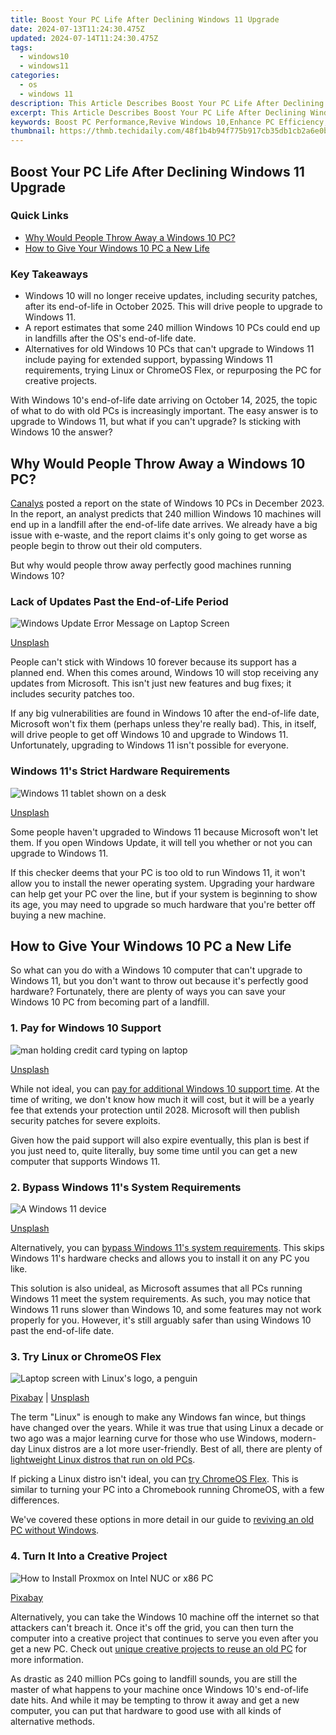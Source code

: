 ```yaml
---
title: Boost Your PC Life After Declining Windows 11 Upgrade
date: 2024-07-13T11:24:30.475Z
updated: 2024-07-14T11:24:30.475Z
tags:
  - windows10
  - windows11
categories:
  - os
  - windows 11
description: This Article Describes Boost Your PC Life After Declining Windows 11 Upgrade
excerpt: This Article Describes Boost Your PC Life After Declining Windows 11 Upgrade
keywords: Boost PC Performance,Revive Windows 10,Enhance PC Efficiency,Optimize Old Windows,Improve System Speed,Upgrade PC Life,Tweak Windows 10
thumbnail: https://thmb.techidaily.com/48f1b4b94f775b917cb35db1cb2a6e0b4e7bb5a94596326658045bbf739cd9ff.jpg
---
```


## Boost Your PC Life After Declining Windows 11 Upgrade

### Quick Links

* [Why Would People Throw Away a Windows 10 PC?](#why-would-people-throw-away-a-windows-10-pc)
* [How to Give Your Windows 10 PC a New Life](#how-to-give-your-windows-10-pc-a-new-life)

### Key Takeaways

* Windows 10 will no longer receive updates, including security patches, after its end-of-life in October 2025\. This will drive people to upgrade to Windows 11\.
* A report estimates that some 240 million Windows 10 PCs could end up in landfills after the OS's end-of-life date.
* Alternatives for old Windows 10 PCs that can't upgrade to Windows 11 include paying for extended support, bypassing Windows 11 requirements, trying Linux or ChromeOS Flex, or repurposing the PC for creative projects.

 With Windows 10's end-of-life date arriving on October 14, 2025, the topic of what to do with old PCs is increasingly important. The easy answer is to upgrade to Windows 11, but what if you can't upgrade? Is sticking with Windows 10 the answer?

## Why Would People Throw Away a Windows 10 PC?

[Canalys](https://www.canalys.com/insights/end-of-windows-10-support-could-turn-240-million-pcs-into-e-waste) posted a report on the state of Windows 10 PCs in December 2023\. In the report, an analyst predicts that 240 million Windows 10 machines will end up in a landfill after the end-of-life date arrives. We already have a big issue with e-waste, and the report claims it's only going to get worse as people begin to throw out their old computers.

 But why would people throw away perfectly good machines running Windows 10?

### Lack of Updates Past the End-of-Life Period

![Windows Update Error Message on Laptop Screen](https://thmb.techidaily.com/40db9e7f14d32360658bd45a85fa8baf591a4c12413f48e4137aa1f90c61fa60.jpg)

[Unsplash](https://unsplash.com/photos/R1nRFjdPsAI)

 People can't stick with Windows 10 forever because its support has a planned end. When this comes around, Windows 10 will stop receiving any updates from Microsoft. This isn't just new features and bug fixes; it includes security patches too.

 If any big vulnerabilities are found in Windows 10 after the end-of-life date, Microsoft won't fix them (perhaps unless they're really bad). This, in itself, will drive people to get off Windows 10 and upgrade to Windows 11\. Unfortunately, upgrading to Windows 11 isn't possible for everyone.

### Windows 11's Strict Hardware Requirements

![Windows 11 tablet shown on a desk](https://static1.makeuseofimages.com/wordpress/wp-content/uploads/2023/11/create-copilot-desktop-shortcut-windows-11.jpg)

[Unsplash](https://unsplash.com/photos/a-laptop-on-a-table-7Bmk9mAXP2I)

 Some people haven't upgraded to Windows 11 because Microsoft won't let them. If you open Windows Update, it will tell you whether or not you can upgrade to Windows 11\.

 If this checker deems that your PC is too old to run Windows 11, it won't allow you to install the newer operating system. Upgrading your hardware can help get your PC over the line, but if your system is beginning to show its age, you may need to upgrade so much hardware that you're better off buying a new machine.

## How to Give Your Windows 10 PC a New Life

 So what can you do with a Windows 10 computer that can't upgrade to Windows 11, but you don't want to throw out because it's perfectly good hardware? Fortunately, there are plenty of ways you can save your Windows 10 PC from becoming part of a landfill.

### 1\. Pay for Windows 10 Support

![man holding credit card typing on laptop](https://static1.makeuseofimages.com/wordpress/wp-content/uploads/2023/08/online-payment.jpg)

[Unsplash](https://unsplash.com/photos/Q59HmzK38eQ)

 While not ideal, you can [pay for additional Windows 10 support time](https://www.makeuseof.com/pay-extended-windows-10-support/). At the time of writing, we don't know how much it will cost, but it will be a yearly fee that extends your protection until 2028\. Microsoft will then publish security patches for severe exploits.

 Given how the paid support will also expire eventually, this plan is best if you just need to, quite literally, buy some time until you can get a new computer that supports Windows 11\.

### 2\. Bypass Windows 11's System Requirements

![A Windows 11 device](https://static1.makeuseofimages.com/wordpress/wp-content/uploads/2023/11/windows-11-device2.jpg)

[Unsplash](https://unsplash.com/photos/a-man-and-a-woman-are-looking-at-a-computer-screen-1DaIuIYl7M4)

 Alternatively, you can [bypass Windows 11's system requirements](https://www.makeuseof.com/bypass-windows-11-minimum-installation-requirements/). This skips Windows 11's hardware checks and allows you to install it on any PC you like.

 This solution is also unideal, as Microsoft assumes that all PCs running Windows 11 meet the system requirements. As such, you may notice that Windows 11 runs slower than Windows 10, and some features may not work properly for you. However, it's still arguably safer than using Windows 10 past the end-of-life date.

### 3\. Try Linux or ChromeOS Flex

![Laptop screen with Linux's logo, a penguin](https://static1.makeuseofimages.com/wordpress/wp-content/uploads/2023/11/linux-bash-scripting-2.jpg)

[Pixabay](https://pixabay.com/vectors/tux-penguin-linux-animal-cute-293844/) | [Unsplash](https://unsplash.com/photos/turned-on-macbook-air-displaying-coding-application-b18TRXc8UPQ)

 The term "Linux" is enough to make any Windows fan wince, but things have changed over the years. While it was true that using Linux a decade or two ago was a major learning curve for those who use Windows, modern-day Linux distros are a lot more user-friendly. Best of all, there are plenty of [lightweight Linux distros that run on old PCs](https://www.makeuseof.com/tag/6-lightweight-linux-distributions-give-pc-lease-life/).

 If picking a Linux distro isn't ideal, you can [try ChromeOS Flex](https://www.makeuseof.com/how-to-install-chrome-os-flex-on-laptop/). This is similar to turning your PC into a Chromebook running ChromeOS, with a few differences.

 We've covered these options in more detail in our guide to [reviving an old PC without Windows](https://www.makeuseof.com/reviving-an-old-pc-heres-why-you-might-want-to-ditch-windows/).

### 4\. Turn It Into a Creative Project

![How to Install Proxmox on Intel NUC or x86 PC](https://static1.makeuseofimages.com/wordpress/wp-content/uploads/2023/10/install-proxmox-on-intel-nuc-pc.jpg)

[Pixabay](https://pixabay.com/photos/computer-hardware-mini-pc-mini-7900213/)

 Alternatively, you can take the Windows 10 machine off the internet so that attackers can't breach it. Once it's off the grid, you can then turn the computer into a creative project that continues to serve you even after you get a new PC. Check out [unique creative projects to reuse an old PC](https://www.makeuseof.com/tag/creative-projects-reuse-old-pc/) for more information.

 As drastic as 240 million PCs going to landfill sounds, you are still the master of what happens to your machine once Windows 10's end-of-life date hits. And while it may be tempting to throw it away and get a new computer, you can put that hardware to good use with all kinds of alternative methods.



<ins class="adsbygoogle"
      style="display:block"
      data-ad-client="ca-pub-7571918770474297"
      data-ad-slot="8358498916"
      data-ad-format="auto"
      data-full-width-responsive="true"></ins>